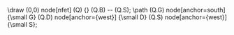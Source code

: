 \draw (0,0) node[nfet] (Q) {}
(Q.B) -- (Q.S);
\path (Q.G) node[anchor=south] {\small G}
  (Q.D) node[anchor={west}] {\small D}
  (Q.S) node[anchor={west}] {\small S};
